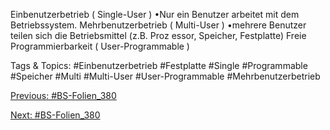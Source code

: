 Einbenutzerbetrieb ( Single-User )
•Nur ein Benutzer arbeitet mit dem Betriebssystem.
Mehrbenutzerbetrieb ( Multi-User )
•mehrere Benutzer teilen sich die Betriebsmittel (z.B. Proz essor, Speicher, Festplatte)
Freie Programmierbarkeit ( User-Programmable )

   Tags & Topics:
   #Einbenutzerbetrieb
   #Festplatte
   #Single
   #Programmable
   #Speicher
   #Multi
   #Multi-User
   #User-Programmable
   #Mehrbenutzerbetrieb

[Previous: #BS-Folien_380](BS-Folien_380.md)

[Next: #BS-Folien_380](BS-Folien_380.md)